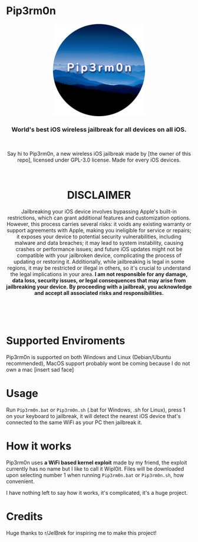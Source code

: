 # Pip3rm0n
<p align="center">
  <img src="Pip3rm0n.png" width=250 />
</p>

<h3 align="center">World's best iOS wireless jailbreak for all devices on all iOS.</h3>
<br>

<p align="center">Say hi to Pip3rm0n, a new wireless iOS jailbreak made by [the owner of this repo], licensed under GPL-3.0 license. Made for every iOS devices.</p>
<br>

<h1 align="center">DISCLAIMER</h1>

<p align="center">Jailbreaking your iOS device involves bypassing Apple's built-in restrictions, which can grant additional features and customization options. However, this process carries several risks: it voids any existing warranty or support agreements with Apple, making you ineligible for service or repairs; it exposes your device to potential security vulnerabilities, including malware and data breaches; it may lead to system instability, causing crashes or performance issues; and future iOS updates might not be compatible with your jailbroken device, complicating the process of updating or restoring it. Additionally, while jailbreaking is legal in some regions, it may be restricted or illegal in others, so it's crucial to understand the legal implications in your area. <b>I am not responsible for any damage, data loss, security issues, or legal consequences that may arise from jailbreaking your device. By proceeding with a jailbreak, you acknowledge and accept all associated risks and responsibilities.</b></p>
<br>
<br>
<br>

# Supported Enviroments
Pip3rm0n is supported on both Windows and Linux (Debian/Ubuntu recommended), MacOS support probably wont be coming because I do not own a mac [insert sad face]

# Usage
Run `Pip3rm0n.bat` or `Pip3rm0n.sh` (.bat for Windows, .sh for Linux), press 1 on your keyboard to jailbreak, it will detect the nearest iOS device that's connected to the same WiFi as your PC then jailbreak it.

# How it works
Pip3rm0n uses **a WiFi based kernel exploit** made by my friend, the exploit currently has no name but I like to call it Wipl0it.
Files will be downloaded upon selecting number 1 when running `Pip3rm0n.bat` or `Pip3rm0n.sh`, how convenient.

I have nothing left to say how it works, it's complicated, it's a huge project.

# Credits
Huge thanks to r/JelBrek for inspiring me to make this project!
